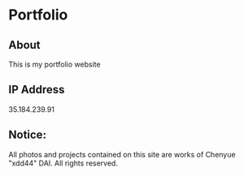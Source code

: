 # Portfolio
## About
This is my portfolio website  

## IP Address
35.184.239.91

## Notice:
All photos and projects contained on this site are works of Chenyue "xdd44" DAI. All rights reserved.